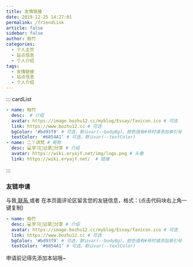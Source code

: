 ```yaml
---
title: 友情链接
date: 2019-12-25 14:27:01
permalink: /friendLink
article: false
sidebar: false
author: 柏竹
categories:
  - 个人主页
  - 站点信息
  - 个人介绍
tags:
  - 友情链接
  - 站点信息
  - 个人介绍
---
```


<!--
普通卡片列表容器，可用于友情链接、项目推荐、古诗词展示等。
cardList 后面可跟随一个数字表示每行最多显示多少个，选值范围1~4，默认3。在小屏时会根据屏幕宽度减少每行显示数量。
-->
::: cardList
```yaml
- name: 柏竹
  desc:  # 介绍
  avatar: https://image.bozhu12.cc/myblog/Essay/favicon.ico # 可选
  link: https://www.bozhu12.cc # 可选
  bgColor: '#bd93f9' # 可选，默认var(--bodyBg)。颜色值有#号时请添加单引号
  textColor: '#6854A1' # 可选，默认var(--textColor)
- name: 二丫讲梵 # 昵称
  desc: 💻学习📝记录🔗分享 # 介绍
  avatar: https://wiki.eryajf.net/img/logo.png # 头像
  link: https://wiki.eryajf.net/  # 链接
```
:::


### 友链申请

与我[ 联系 ](/about/#联系)或者 在本页面评论区留言您的友链信息，格式：(点击代码块右上角一键复制)


```yaml
- name: 柏竹
  desc: 💻学习📝记录🔗分享 # 介绍
  avatar: https://image.bozhu12.cc/myblog/Essay/favicon.ico # 可选
  link: https://www.bozhu12.cc # 可选
  bgColor: '#bd93f9' # 可选，默认var(--bodyBg)。颜色值有#号时请添加单引号
  textColor: '#6854A1' # 可选，默认var(--textColor)
```

申请前记得先添加本站哦~
